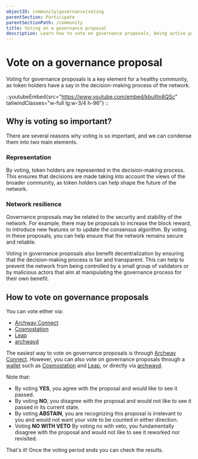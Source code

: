 ```yaml
---
objectID: community|governance|voting
parentSection: Participate
parentSectionPath: /community
title: Voting on a governance proposal
description: Learn how to vote on governance proposals, being active part of the community
---
```


# Vote on a governance proposal
Voting for governance proposals is a key element for a healthy community, as token holders have a say in the decision-making process of the network.

::youtubeEmbed{src="https://www.youtube.com/embed/kbulItn8QSc" tailwindClasses="w-full lg:w-3/4 h-96"}
::

## Why is voting so important?

There are several reasons why voting is so important, and we can condense them into two main elements.

### Representation

By voting, token holders are represented in the decision-making process. This ensures that decisions are made taking into account the views of the broader community, as token holders can help shape the future of the network.

### Network resilience

Governance proposals may be related to the security and stability of the network. For example, there may be proposals to increase the block reward, to introduce new features or to update the consensus algorithm. By voting in these proposals, you can help ensure that the network remains secure and reliable.

Voting in governance proposals also benefit decentralization by ensuring that the decision-making process is fair and transparent. This can help to prevent the network from being controlled by a small group of validators or by malicious actors that aim at manipulating the governance process for their own benefit.

## How to vote on governance proposals


You can vote either via:
- [Archway Connect](/community/governance/vote/vote-connect)
- [Cosmostation](/community/governance/vote/vote-cosmostation)
- [Leap](/community/governance/vote/vote-leap)
- [archwayd](/community/governance/vote/vote-archwayd)


The easiest way to vote on governance proposals is through [Archway Connect](/community/archway-connect). However, you can also vote on governance proposals through a [wallet](wallet.md) such as [Cosmostation](/community/governance/vote/vote-cosmostation) and [Leap](/community/governance/vote/vote-leap), or directly via [archwayd](/community/governance/vote/vote-archwayd).


Note that: 

- By voting **YES**, you agree with the proposal and would like to see it passed.
- By voting **NO**, you disagree with the proposal and would not like to see it passed in its current state.
- By voting **ABSTAIN**, you are recognizing this proposal is irrelevant to you and would not want your vote to be counted in either direction.
- Voting **NO WITH VETO** By voting no with veto, you fundamentally disagree with the proposal and would not like to see it reworked nor revisited. 

That's it!
Once the voting period ends you can check the results.




